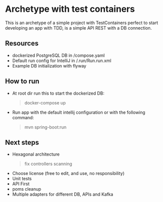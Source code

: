 # Archetype with test containers
This is an archetype of a simple project with TestContainers perfect to start
developing an app with TDD, is a simple API REST with a DB connection.

## Resources
- dockerized PostgreSQL DB in /compose.yaml
- Default run config for IntelliJ in /.run/Run.run.xml
- Example DB initialization with flyway

## How to run
- At root dir run this to start the dockerized DB:
  > docker-compose up
- Run app with the default intellij configuration or with the following command:
  > mvn spring-boot:run

## Next steps
- Hexagonal architecture
  > fix controllers scanning
- Choose license (free to edit, and use, no responsibility)
- Unit tests
- API First
- poms cleanup
- Multiple adapters for different DB, APIs and Kafka